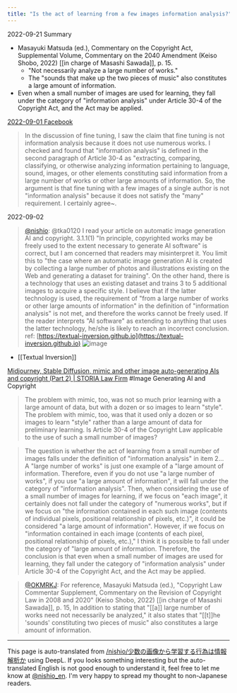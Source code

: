 ```yaml
---
title: "Is the act of learning from a few images information analysis?"
---
```


2022-09-21 Summary
- Masayuki Matsuda (ed.), Commentary on the Copyright Act, Supplemental Volume, Commentary on the 2040 Amendment (Keiso Shobo, 2022) [[in charge of Masashi Sawada]], p. 15.
    - "Not necessarily analyze a large number of works."
    - The "sounds that make up the two pieces of music" also constitutes a large amount of information.
- Even when a small number of images are used for learning, they fall under the category of "information analysis" under Article 30-4 of the Copyright Act, and the Act may be applied.

[2022-09-01 Facebook](https://www.facebook.com/nishiohirokazu/posts/pfbid0zybePDAjmddhrH7zbu6X3xz7JBAKX12HLQ2hPbqvep6p3YCdxDgw9CCf6JA4NUwWl)
> In the discussion of fine tuning, I saw the claim that fine tuning is not information analysis because it does not use numerous works.
>  I checked and found that "information analysis" is defined in the second paragraph of Article 30-4 as "extracting, comparing, classifying, or otherwise analyzing information pertaining to language, sound, images, or other elements constituting said information from a large number of works or other large amounts of information. So, the argument is that fine tuning with a few images of a single author is not "information analysis" because it does not satisfy the "many" requirement. I certainly agree~.

2022-09-02
> [@nishio](https://twitter.com/nishio/status/1565656469286322179): @tka0120 I read your article on automatic image generation AI and copyright. 3.1.1(1) "In principle, copyrighted works may be freely used to the extent necessary to generate AI software" is correct, but I am concerned that readers may misinterpret it.
>  You limit this to "the case where an automatic image generation AI is created by collecting a large number of photos and illustrations existing on the Web and generating a dataset for training". On the other hand, there is a technology that uses an existing dataset and trains 3 to 5 additional images to acquire a specific style.
> I believe that if the latter technology is used, the requirement of "from a large number of works or other large amounts of information" in the definition of "information analysis" is not met, and therefore the works cannot be freely used. If the reader interprets "AI software" as extending to anything that uses the latter technology, he/she is likely to reach an incorrect conclusion.
>  ref: [https://textual-inversion.github.io](https://textual-inversion.github.io)
>  ![image](https://gyazo.com/8d0ade7a5556516d3ed763601fd8465b/thumb/1000)
- [[Textual Inversion]]

[Midjourney, Stable Diffusion, mimic and other image auto-generating AIs and copyright (Part 2) | STORIA Law Firm](https://storialaw.jp/blog/8883) #Image Generating AI and Copyright
> The problem with mimic, too, was not so much prior learning with a large amount of data, but with a dozen or so images to learn "style". The problem with mimic, too, was that it used only a dozen or so images to learn "style" rather than a large amount of data for preliminary learning. Is Article 30-4 of the Copyright Law applicable to the use of such a small number of images?

> The question is whether the act of learning from a small number of images falls under the definition of "information analysis" in item 2... A "large number of works" is just one example of a "large amount of information.
>  Therefore, even if you do not use "a large number of works", if you use "a large amount of information", it will fall under the category of "information analysis".
>  Then, when considering the use of a small number of images for learning, if we focus on "each image", it certainly does not fall under the category of "numerous works", but if we focus on "the information contained in each such image (contents of individual pixels, positional relationship of pixels, etc.)", it could be considered "a large amount of information". However, if we focus on "information contained in each image (contents of each pixel, positional relationship of pixels, etc.)," I think it is possible to fall under the category of "large amount of information.
>  Therefore, the conclusion is that even when a small number of images are used for learning, they fall under the category of "information analysis" under Article 30-4 of the Copyright Act, and the Act may be applied.

> [@OKMRKJ](https://twitter.com/OKMRKJ/status/1564945065096904705): For reference, Masayuki Matsuda (ed.), "Copyright Law Commentar Supplement, Commentary on the Revision of Copyright Law in 2008 and 2020" (Keiso Shobo, 2022) [[in charge of Masashi Sawada]], p. 15, In addition to stating that "[[a]] large number of works need not necessarily be analyzed," it also states that "[[t]]he 'sounds' constituting two pieces of music" also constitutes a large amount of information.


---
This page is auto-translated from [/nishio/少数の画像から学習する行為は情報解析か](https://scrapbox.io/nishio/少数の画像から学習する行為は情報解析か) using DeepL. If you looks something interesting but the auto-translated English is not good enough to understand it, feel free to let me know at [@nishio_en](https://twitter.com/nishio_en). I'm very happy to spread my thought to non-Japanese readers.